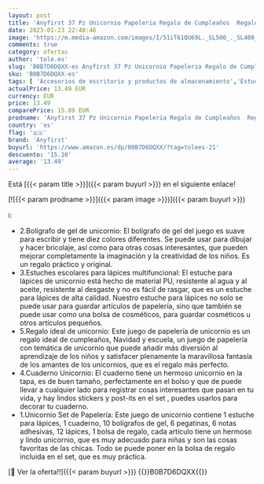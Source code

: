 ```yaml
---
layout: post
title: 'Anyfirst 37 Pz Unicornio Papeleria Regalo de Cumpleaños  Regalos de Unicornio Incluir Estuche Escolar y Cuadernos y Adhesivas  Estuche Unicornio para Niña 6 7 8 9 10 Años  Violeta '
date: 2023-01-23 22:40:46
image: 'https://m.media-amazon.com/images/I/51iT61QU69L._SL500_._SL400_.jpg'
comments: true
category: ofertas
author: 'tole.es'
slug: 'B0B7D6DQXX-es Anyfirst 37 Pz Unicornio Papeleria Regalo de Cumpleaños...'
sku: 'B0B7D6DQXX-es'
tags: [ 'Accesorios de escritorio y productos de almacenamiento','Estuches escolares','Material de oficina','Materiales, organizadores y dispensadores de escritorio','Oficina y papelería','anyfirst','escolar','🇪🇸', ]
actualPrice: 13.49 EUR
currency: EUR
price: 13.49
comparePrice: 15.89 EUR
prodname: 'Anyfirst 37 Pz Unicornio Papeleria Regalo de Cumpleaños  Regalos de Unicornio Incluir Estuche Escolar y Cuadernos y Adhesivas  Estuche Unicornio para Niña 6 7 8 9 10 Años  Violeta '
country: 'es'
flag: '🇪🇸'
brand: 'Anyfirst'
buyurl: 'https://www.amazon.es/dp/B0B7D6DQXX/?tag=tolees-21'
descuento: '15.10'
average: '13.49'
---
```


Está [{{< param title >}}]({{< param buyurl >}}) en el siguiente enlace!

[![{{< param prodname >}}]({{< param image >}})]({{< param buyurl >}})

ℹ️:

- 2.Bolígrafo de gel de unicornio: El bolígrafo de gel del juego es suave para escribir y tiene diez colores diferentes. Se puede usar para dibujar y hacer bricolaje, así como para otras cosas interesantes, que pueden mejorar completamente la imaginación y la creatividad de los niños. Es un regalo práctico y original.
- 3.Estuches escolares para lápices multifuncional: El estuche para lápices de unicornio está hecho de material PU, resistente al agua y al aceite, resistente al desgaste y no es fácil de rasgar, que es un estuche para lápices de alta calidad. Nuestro estuche para lápices no solo se puede usar para guardar artículos de papelería, sino que también se puede usar como una bolsa de cosméticos, para guardar cosméticos u otros artículos pequeños.
- 5.Regalo ideal de unicornio: Este juego de papelería de unicornio es un regalo ideal de cumpleaños, Navidad y escuela, un juego de papelería con temática de unicornio que puede añadir más diversión al aprendizaje de los niños y satisfacer plenamente la maravillosa fantasía de los amantes de los unicornios, que es el regalo más perfecto.
- 4.Cuaderno Unicornio: El cuaderno tiene un hermoso unicornio en la tapa, es de buen tamaño, perfectamente en el bolso y que de puede llevar a cualquier lado para registrar cosas interesantes que pasan en tu vida, y hay lindos stickers y post-its en el set , puedes usarlos para decorar tu cuaderno.
- 1.Unicornio Set de Papelería: Este juego de unicornio contiene 1 estuche para lápices, 1 cuaderno, 10 bolígrafos de gel, 6 pegatinas, 6 notas adhesivas, 12 lápices, 1 bolsa de regalo, cada artículo tiene un hermoso y lindo unicornio, que es muy adecuado para niñas y son las cosas favoritas de las chicas. Todo se puede poner en la bolsa de regalo incluida en el set, que es muy práctica.

[🛒 Ver la oferta!!]({{< param buyurl >}})
{{<world>}}B0B7D6DQXX{{</world>}}
